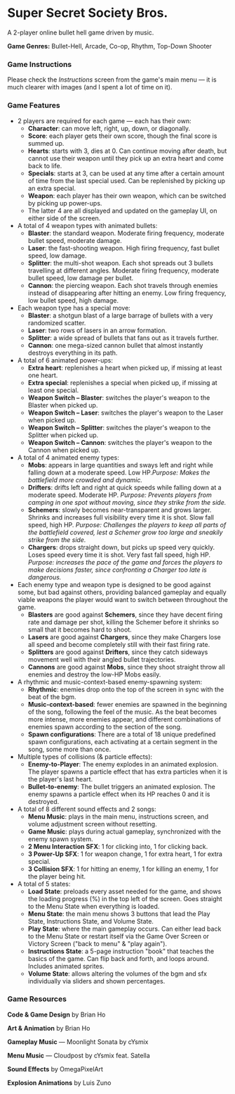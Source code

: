 # Super Secret Society Bros.

A 2-player online bullet hell game driven by music.

**Game Genres:** Bullet-Hell, Arcade, Co-op, Rhythm, Top-Down Shooter

### Game Instructions

Please check the _Instructions_ screen from the game's main menu — it is much clearer with images (and I spent a lot of time on it).

### Game Features

- 2 players are required for each game — each has their own:
    - **Character**: can move left, right, up, down, or diagonally.
    - **Score**: each player gets their own score, though the final score is summed up.
    - **Hearts**: starts with 3, dies at 0. Can continue moving after death, but cannot use their weapon until they pick up an extra heart and come back to life.
    - **Specials**: starts at 3, can be used at any time after a certain amount of time from the last special used. Can be replenished by picking up an extra special.
    - **Weapon**: each player has their own weapon, which can be switched by picking up power-ups.
    - The latter 4 are all displayed and updated on the gameplay UI, on either side of the screen.
- A total of 4 weapon types with animated bullets:
    - **Blaster**: the standard weapon. Moderate firing frequency, moderate bullet speed, moderate damage.
    - **Laser**: the fast-shooting weapon. High firing frequency, fast bullet speed, low damage.
    - **Splitter**: the multi-shot weapon. Each shot spreads out 3 bullets travelling at different angles. Moderate firing frequency, moderate bullet speed, low damage per bullet.
    - **Cannon**: the piercing weapon. Each shot travels through enemies instead of disappearing after hitting an enemy. Low firing frequency, low bullet speed, high damage.
- Each weapon type has a special move:
    - **Blaster**: a shotgun blast of a large barrage of bullets with a very randomized scatter.
    - **Laser**: two rows of lasers in an arrow formation.
    - **Splitter**: a wide spread of bullets that fans out as it travels further.
    - **Cannon**: one mega-sized cannon bullet that almost instantly destroys everything in its path.
- A total of 6 animated power-ups:
    - **Extra heart**: replenishes a heart when picked up, if missing at least one heart.
    - **Extra special**: replenishes a special when picked up, if missing at least one special.
    - **Weapon Switch – Blaster**: switches the player's weapon to the Blaster when picked up.
    - **Weapon Switch – Laser**: switches the player's weapon to the Laser when picked up.
    - **Weapon Switch – Splitter**: switches the player's weapon to the Splitter when picked up.
    - **Weapon Switch – Cannon**: switches the player's weapon to the Cannon when picked up.
- A total of 4 animated enemy types:
    - **Mobs**: appears in large quantities and sways left and right while falling down at a moderate speed. Low HP._Purpose: Makes the battlefield more crowded and dynamic._
    - **Drifters**: drifts left and right at quick speeds while falling down at a moderate speed. Moderate HP. _Purpose: Prevents players from camping in one spot without moving, since they strike from the side._
    - **Schemers**: slowly becomes near-transparent and grows larger. Shrinks and increases full visibility every time it is shot. Slow fall speed, high HP. _Purpose: Challenges the players to keep all parts of the battlefield covered, lest a Schemer grow too large and sneakily strike from the side._
    - **Chargers**: drops straight down, but picks up speed very quickly. Loses speed every time it is shot. Very fast fall speed, high HP. _Purpose: increases the pace of the game and forces the players to make decisions faster, since confronting a Charger too late is dangerous._
- Each enemy type and weapon type is designed to be good against some, but bad against others, providing balanced gameplay and equally viable weapons the player would want to switch between throughout the game.
    - **Blasters** are good against **Schemers**, since they have decent firing rate and damage per shot, killing the Schemer before it shrinks so small that it becomes hard to shoot.
    - **Lasers** are good against **Chargers**, since they make Chargers lose all speed and become completely still with their fast firing rate.
    - **Splitters** are good against **Drifters**, since they catch sideways movement well with their angled bullet trajectories.
    - **Cannons** are good against **Mobs**, since they shoot straight throw all enemies and destroy the low-HP Mobs easily.
- A rhythmic and music-context-based enemy-spawning system:
    - **Rhythmic**: enemies drop onto the top of the screen in sync with the beat of the bgm.
    - **Music-context-based**: fewer enemies are spawned in the beginning of the song, following the feel of the music. As the beat becomes more intense, more enemies appear, and different combinations of enemies spawn according to the section of the song.
    - **Spawn configurations**: There are a total of 18 unique predefined spawn configurations, each activating at a certain segment in the song, some more than once.
- Multiple types of collisions (& particle effects):
    - **Enemy-to-Player**: The enemy explodes in an animated explosion. The player spawns a particle effect that has extra particles when it is the player's last heart.
    - **Bullet-to-enemy**: The bullet triggers an animated explosion. The enemy spawns a particle effect when its HP reaches 0 and it is destroyed.
- A total of 8 different sound effects and 2 songs:
    - **Menu Music**: plays in the main menu, instructions screen, and volume adjustment screen without resetting.
    - **Game Music**: plays during actual gameplay, synchronized with the enemy spawn system.
    - **2 Menu Interaction SFX**: 1 for clicking into, 1 for clicking back.
    - **3 Power-Up SFX**: 1 for weapon change, 1 for extra heart, 1 for extra special.
    - **3 Collision SFX**: 1 for hitting an enemy, 1 for killing an enemy, 1 for the player being hit.
- A total of 5 states:
    - **Load State**: preloads every asset needed for the game, and shows the loading progress (%) in the top left of the screen. Goes straight to the Menu State when everything is loaded.
    - **Menu State**: the main menu shows 3 buttons that lead the Play State, Instructions State, and Volume State.
    - **Play State**: where the main gameplay occurs. Can either lead back to the Menu State or restart itself via the Game Over Screen or Victory Screen ("back to menu" & "play again").
    - **Instructions State**: a 5-page instruction "book" that teaches the basics of the game. Can flip back and forth, and loops around. Includes animated sprites.
    - **Volume State**: allows altering the volumes of the bgm and sfx individually via sliders and shown percentages.

### Game Resources
**Code & Game Design** by Brian Ho

**Art & Animation** by Brian Ho

**Gameplay Music** — Moonlight Sonata by cYsmix

**Menu Music** — Cloudpost by cYsmix feat. Satella

**Sound Effects** by OmegaPixelArt

**Explosion Animations** by Luis Zuno
